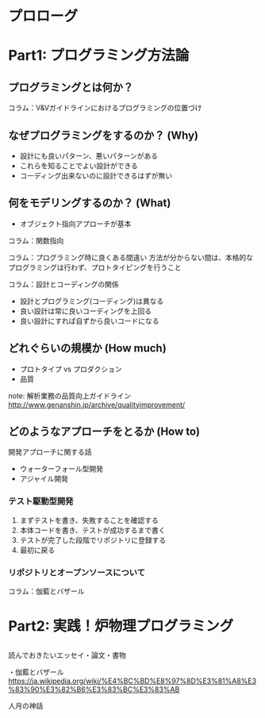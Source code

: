 # プロローグ

# Part1: プログラミング方法論

## プログラミングとは何か？

コラム：V&Vガイドラインにおけるプログラミングの位置づけ


## なぜプログラミングをするのか？ (Why)

- 設計にも良いパターン、悪いパターンがある
- これらを知ることでよい設計ができる
- コーディング出来ないのに設計できるはずが無い



## 何をモデリングするのか？ (What)

- オブジェクト指向アプローチが基本

コラム：関数指向

コラム：プログラミング時に良くある間違い
方法が分からない間は、本格的なプログラミングは行わず、プロトタイピングを行うこと


コラム：設計とコーディングの関係
- 設計とプログラミング(コーディング)は異なる
- 良い設計は常に良いコーディングを上回る
- 良い設計にすれば自ずから良いコードになる



## どれぐらいの規模か (How much)

- プロトタイプ vs プロダクション
- 品質

note: 解析業務の品質向上ガイドライン　http://www.genanshin.jp/archive/qualityimprovement/


## どのようなアプローチをとるか (How to)
開発アプローチに関する話

- ウォーターフォール型開発
- アジャイル開発

### テスト駆動型開発

1. まずテストを書き、失敗することを確認する
2. 本体コードを書き、テストが成功するまで書く
3. テストが完了した段階でリポジトリに登録する
4. 最初に戻る

### リポジトリとオープンソースについて

コラム：伽藍とバザール



# Part2: 実践！炉物理プログラミング

## 






読んでおきたいエッセイ・論文・書物

・伽藍とバザール　https://ja.wikipedia.org/wiki/%E4%BC%BD%E8%97%8D%E3%81%A8%E3%83%90%E3%82%B6%E3%83%BC%E3%83%AB


人月の神話


